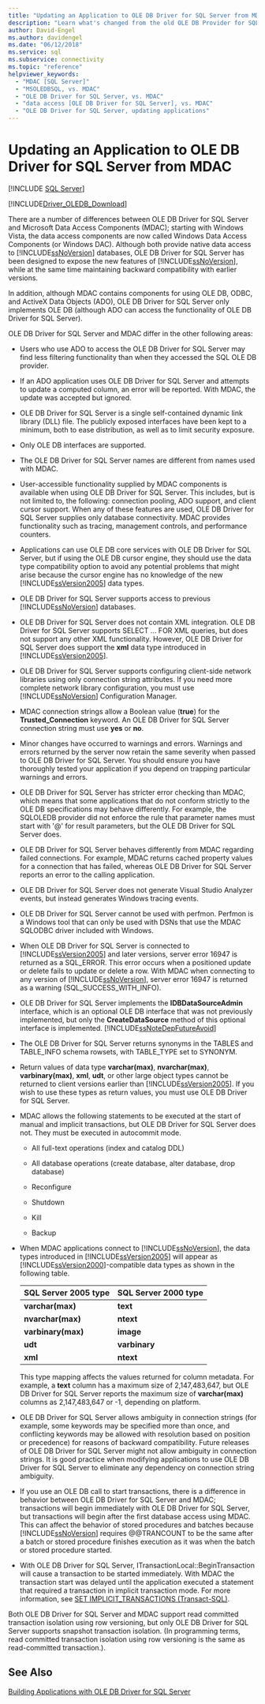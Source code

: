 ```yaml
---
title: "Updating an Application to OLE DB Driver for SQL Server from MDAC"
description: "Learn what's changed from the old OLE DB Provider for SQL Server and the new OLE DB Driver for SQL Server and what you need to know to update to the new driver."
author: David-Engel
ms.author: davidengel
ms.date: "06/12/2018"
ms.service: sql
ms.subservice: connectivity
ms.topic: "reference"
helpviewer_keywords:
  - "MDAC [SQL Server]"
  - "MSOLEDBSQL, vs. MDAC"
  - "OLE DB Driver for SQL Server, vs. MDAC"
  - "data access [OLE DB Driver for SQL Server], vs. MDAC"
  - "OLE DB Driver for SQL Server, updating applications"
---
```

# Updating an Application to OLE DB Driver for SQL Server from MDAC
[!INCLUDE [SQL Server](../../../includes/applies-to-version/sql-asdb-asdbmi-asa-pdw.md)]

[!INCLUDE[Driver_OLEDB_Download](../../../includes/driver_oledb_download.md)]

  There are a number of differences between OLE DB Driver for SQL Server and Microsoft Data Access Components (MDAC); starting with Windows Vista, the data access components are now called Windows Data Access Components (or Windows DAC). Although both provide native data access to [!INCLUDE[ssNoVersion](../../../includes/ssnoversion-md.md)] databases, OLE DB Driver for SQL Server has been designed to expose the new features of [!INCLUDE[ssNoVersion](../../../includes/ssnoversion-md.md)], while at the same time maintaining backward compatibility with earlier versions.   

 In addition, although MDAC contains components for using OLE DB, ODBC, and ActiveX Data Objects (ADO), OLE DB Driver for SQL Server only implements OLE DB (although ADO can access the functionality of OLE DB Driver for SQL Server).  

 OLE DB Driver for SQL Server and MDAC differ in the other following areas:  

-   Users who use ADO to access the OLE DB Driver for SQL Server may find less filtering functionality than when they accessed the SQL OLE DB provider.  

-   If an ADO application uses OLE DB Driver for SQL Server and attempts to update a computed column, an error will be reported. With MDAC, the update was accepted but ignored.  

-   OLE DB Driver for SQL Server is a single self-contained dynamic link library (DLL) file. The publicly exposed interfaces have been kept to a minimum, both to ease distribution, as well as to limit security exposure.  

-   Only OLE DB interfaces are supported.  

-   The OLE DB Driver for SQL Server names are different from names used with MDAC.  

-   User-accessible functionality supplied by MDAC components is available when using OLE DB Driver for SQL Server. This includes, but is not limited to, the following: connection pooling, ADO support, and client cursor support. When any of these features are used, OLE DB Driver for SQL Server supplies only database connectivity. MDAC provides functionality such as tracing, management controls, and performance counters.  

-   Applications can use OLE DB core services with OLE DB Driver for SQL Server, but if using the OLE DB cursor engine, they should use the data type compatibility option to avoid any potential problems that might arise because the cursor engine has no knowledge of the new [!INCLUDE[ssVersion2005](../../../includes/ssversion2005-md.md)] data types.  

-   OLE DB Driver for SQL Server supports access to previous [!INCLUDE[ssNoVersion](../../../includes/ssnoversion-md.md)] databases.  

-   OLE DB Driver for SQL Server does not contain XML integration. OLE DB Driver for SQL Server supports SELECT ... FOR XML queries, but does not support any other XML functionality. However, OLE DB Driver for SQL Server does support the **xml** data type introduced in [!INCLUDE[ssVersion2005](../../../includes/ssversion2005-md.md)].  

-   OLE DB Driver for SQL Server supports configuring client-side network libraries using only connection string attributes. If you need more complete network library configuration, you must use [!INCLUDE[ssNoVersion](../../../includes/ssnoversion-md.md)] Configuration Manager.  

-   MDAC connection strings allow a Boolean value (**true**) for the **Trusted_Connection** keyword. An OLE DB Driver for SQL Server connection string must use **yes** or **no**.  

-   Minor changes have occurred to warnings and errors. Warnings and errors returned by the server now retain the same severity when passed to OLE DB Driver for SQL Server. You should ensure you have thoroughly tested your application if you depend on trapping particular warnings and errors.  

-   OLE DB Driver for SQL Server has stricter error checking than MDAC, which means that some applications that do not conform strictly to the OLE DB specifications may behave differently. For example, the SQLOLEDB provider did not enforce the rule that parameter names must start with '\@' for result parameters, but the OLE DB Driver for SQL Server does.  

-   OLE DB Driver for SQL Server behaves differently from MDAC regarding failed connections. For example, MDAC returns cached property values for a connection that has failed, whereas OLE DB Driver for SQL Server reports an error to the calling application.  

-   OLE DB Driver for SQL Server does not generate Visual Studio Analyzer events, but instead generates Windows tracing events.  

-   OLE DB Driver for SQL Server cannot be used with perfmon. Perfmon is a Windows tool that can only be used with DSNs that use the MDAC SQLODBC driver included with Windows.  

-   When OLE DB Driver for SQL Server is connected to [!INCLUDE[ssVersion2005](../../../includes/ssversion2005-md.md)] and later versions, server error 16947 is returned as a SQL_ERROR. This error occurs when a positioned update or delete fails to update or delete a row. With MDAC when connecting to any version of [!INCLUDE[ssNoVersion](../../../includes/ssnoversion-md.md)], server error 16947 is returned as a warning (SQL_SUCCESS_WITH_INFO).  

-   OLE DB Driver for SQL Server implements the **IDBDataSourceAdmin** interface, which is an optional OLE DB interface that was not previously implemented, but only the **CreateDataSource** method of this optional interface is implemented. [!INCLUDE[ssNoteDepFutureAvoid](../../../includes/ssnotedepfutureavoid-md.md)]  

-   The OLE DB Driver for SQL Server returns synonyms in the TABLES and TABLE_INFO schema rowsets, with TABLE_TYPE set to SYNONYM.  

-   Return values of data type **varchar(max)**, **nvarchar(max)**, **varbinary(max)**, **xml**, **udt**, or other large object types cannot be returned to client versions earlier than [!INCLUDE[ssVersion2005](../../../includes/ssversion2005-md.md)]. If you wish to use these types as return values, you must use OLE DB Driver for SQL Server.  

-   MDAC allows the following statements to be executed at the start of manual and implicit transactions, but OLE DB Driver for SQL Server does not. They must be executed in autocommit mode.  

    -   All full-text operations (index and catalog DDL)  

    -   All database operations (create database, alter database, drop database)  

    -   Reconfigure  

    -   Shutdown  

    -   Kill  

    -   Backup  

-   When MDAC applications connect to [!INCLUDE[ssNoVersion](../../../includes/ssnoversion-md.md)], the data types introduced in [!INCLUDE[ssVersion2005](../../../includes/ssversion2005-md.md)] will appear as [!INCLUDE[ssVersion2000](../../../includes/ssversion2000-md.md)]-compatible data types as shown in the following table.  

    |SQL Server 2005 type|SQL Server 2000 type|  
    |--------------------------|--------------------------|  
    |**varchar(max)**|**text**|  
    |**nvarchar(max)**|**ntext**|  
    |**varbinary(max)**|**image**|  
    |**udt**|**varbinary**|  
    |**xml**|**ntext**|  

     This type mapping affects the values returned for column metadata. For example, a **text** column has a maximum size of 2,147,483,647, but OLE DB Driver for SQL Server reports the maximum size of **varchar(max)** columns as 2,147,483,647 or -1, depending on platform.  

-   OLE DB Driver for SQL Server allows ambiguity in connection strings (for example, some keywords may be specified more than once, and conflicting keywords may be allowed with resolution based on position or precedence) for reasons of backward compatibility. Future releases of OLE DB Driver for SQL Server might not allow ambiguity in connection strings. It is good practice when modifying applications to use OLE DB Driver for SQL Server to eliminate any dependency on connection string ambiguity.  

-   If you use an OLE DB call to start transactions, there is a difference in behavior between OLE DB Driver for SQL Server and MDAC; transactions will begin immediately with OLE DB Driver for SQL Server, but transactions will begin after the first database access using MDAC. This can affect the behavior of stored procedures and batches because [!INCLUDE[ssNoVersion](../../../includes/ssnoversion-md.md)] requires @@TRANCOUNT to be the same after a batch or stored procedure finishes execution as it was when the batch or stored procedure started.  

-   With OLE DB Driver for SQL Server, ITransactionLocal::BeginTransaction will cause a transaction to be started immediately. With MDAC the transaction start was delayed until the application executed a statement that required a transaction in implicit transaction mode. For more information, see [SET IMPLICIT_TRANSACTIONS &#40;Transact-SQL&#41;](../../../t-sql/statements/set-implicit-transactions-transact-sql.md).  


 Both OLE DB Driver for SQL Server and MDAC support read committed transaction isolation using row versioning, but only OLE DB Driver for SQL Server supports snapshot transaction isolation. (In programming terms, read committed transaction isolation using row versioning is the same as read-committed transaction.).  

## See Also  
 [Building Applications with OLE DB Driver for SQL Server](../../oledb/applications/building-applications-with-oledb-driver-for-sql-server.md)  
